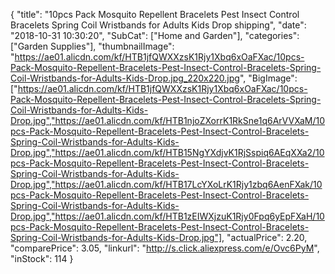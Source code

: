 {
	"title": "10pcs Pack Mosquito Repellent Bracelets Pest Insect Control Bracelets Spring Coil Wristbands for Adults Kids Drop shipping",
	"date": "2018-10-31 10:30:20",
	"SubCat": ["Home and Garden"],
	"categories": ["Garden Supplies"],
	"thumbnailImage": "https://ae01.alicdn.com/kf/HTB1jfQWXXzsK1Rjy1Xbq6xOaFXac/10pcs-Pack-Mosquito-Repellent-Bracelets-Pest-Insect-Control-Bracelets-Spring-Coil-Wristbands-for-Adults-Kids-Drop.jpg_220x220.jpg",
	"BigImage": ["https://ae01.alicdn.com/kf/HTB1jfQWXXzsK1Rjy1Xbq6xOaFXac/10pcs-Pack-Mosquito-Repellent-Bracelets-Pest-Insect-Control-Bracelets-Spring-Coil-Wristbands-for-Adults-Kids-Drop.jpg","https://ae01.alicdn.com/kf/HTB1njoZXorrK1RkSne1q6ArVVXaM/10pcs-Pack-Mosquito-Repellent-Bracelets-Pest-Insect-Control-Bracelets-Spring-Coil-Wristbands-for-Adults-Kids-Drop.jpg","https://ae01.alicdn.com/kf/HTB15NgYXdjvK1RjSspiq6AEqXXa2/10pcs-Pack-Mosquito-Repellent-Bracelets-Pest-Insect-Control-Bracelets-Spring-Coil-Wristbands-for-Adults-Kids-Drop.jpg","https://ae01.alicdn.com/kf/HTB17LcYXoLrK1Rjy1zbq6AenFXak/10pcs-Pack-Mosquito-Repellent-Bracelets-Pest-Insect-Control-Bracelets-Spring-Coil-Wristbands-for-Adults-Kids-Drop.jpg","https://ae01.alicdn.com/kf/HTB1zEIWXjzuK1Rjy0Fpq6yEpFXaH/10pcs-Pack-Mosquito-Repellent-Bracelets-Pest-Insect-Control-Bracelets-Spring-Coil-Wristbands-for-Adults-Kids-Drop.jpg"],
	"actualPrice": 2.20,
	"comparePrice": 3.05,
	"linkurl": "http://s.click.aliexpress.com/e/Ovc6PyM",
	"inStock": 114
}
